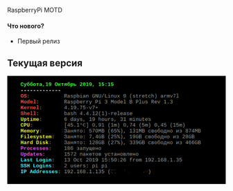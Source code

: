 RaspberryPi MOTD

#### Что нового?

 - Первый релиз

## Текущая версия
<p align="center">
  <img src="https://github.com/ekzobam/raspi-motd/blob/master/motd.png?raw=true"/>
</p>
